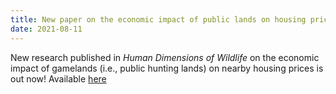 ```yaml
---
title: New paper on the economic impact of public lands on housing prices out now in Human Dimensions of Wildlife!
date: 2021-08-11
---
```


New research published in *Human Dimensions of Wildlife* on the economic impact of gamelands (i.e., public hunting lands) on nearby housing prices is out now! Available [here](https://drive.google.com/file/d/1jolzYikOZP4OWOKgrXAZqq1wFib4QZaZ/view?usp=sharing)
